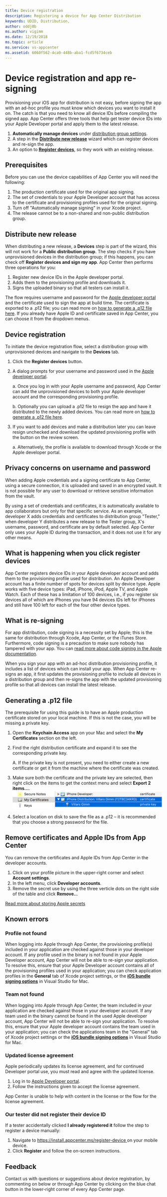 ```yaml
---
title: Device registration
description: Registering a device for App Center Distribution
keywords: UDID, Distribution,
author: oddj0b
ms.author: vigimm
ms.date: 12/19/2018
ms.topic: article
ms.service: vs-appcenter
ms.assetid: 6060f562-4ca9-448b-aba1-fcd5f6734ceb
---
```


# Device registration and app re-signing

Provisioning your iOS app for distribution is not easy, before signing the app with an ad-hoc profile you must know which devices you want to install it on. The catch is that you need to know all device IDs before compiling the signed app. App Center offers three tools that help get tester device IDs into your Apple Developer portal and apply them to the latest release.

1. **Automatically manage devices** under [distribution group settings](groups.md#automatically-manage-devices).
2. A step in the [**Distribute new release**](#distribute-new_release) wizard which can register devices and re-sign the app.
3. An option to [**Register devices**](#device-registration), so they work with an existing release.

## Prerequisites

Before you can use the device capabilities of App Center you will need the following:

1. The production certificate used for the original app signing.
2. The set of credentials to your Apple Developer account that  has access to the certificate and provisioning profiles used for the original signing.
3. Turn off "Automatically manage signing" in your Xcode project.
4. The release cannot be to a non-shared and non-public distribution group.

## Distribute new release

When distributing a new release, a **Devices** step is part of the wizard, this will not work for a **Public distribution group**. The step checks if you have unprovisioned devices in the distribution group; if this happens, you can check off **Register devices and sign my app**. App Center then performs three operations for you:

1. Register new device IDs in the Apple developer portal.
2. Adds them to the provisioning profile and downloads it.
3. Signs the uploaded binary so that all testers can install it.

The flow requires username and password for the [Apple developer portal](https://developer.apple.com/) and the certificate used to sign the app at build time. The certificate is exported to a .p12 file; you can read more on [how to generate a .p12 file here](#generating-a-p12-file). If you already have Apple ID and certificate saved in App Center, you can choose it from the dropdown menus.

## Device registration

To initiate the device registration flow, select a distribution group with unprovisioned devices and navigate to the **Devices** tab.

1. Click the **Register devices** button.
2. A dialog prompts for your username and password used in the [Apple developer portal](https://developer.apple.com/). 

   a. Once you log in with your Apple username and password, App Center can add the unprovisioned devices to both your Apple developer account and the corresponding provisioning profile.

   b. Optionally you can upload a .p12 file to resign the app and have it distributed to the newly added devices. You can read more on [how to generate a .p12 file here](#generating-a-p12-file).

3. If you want to add devices and make a distribution later you can leave resign unchecked and download the updated provisioning profile with the button on the review screen.

   a. Alternatively, the profile is available to download through Xcode or the Apple developer portal.

## Privacy concerns on username and password

When adding Apple credentials and a signing certificate to App Center, using a secure connection, it is uploaded and saved in an encrypted vault. It is not possible for any user to download or retrieve sensitive information from the vault.

By using a set of credentials and certificates, it is automatically available to app collaborators but only for that specific service. As an example, developer X adds credentials and certificates to distribution group "Tester," when developer Y distributes a new release to the Tester group, X's username, password, and certificate are by default selected. App Center only uses your Apple ID during the transaction, and it does not use it for any other means.

## What is happening when you click register devices

App Center registers device IDs in your Apple developer account and adds them to the provisioning profile used for distribution. An Apple Developer account has a finite number of spots for devices split by device type. Apple works with five device types: iPad, iPhone, iPod, Apple TV, and Apple Watch. Each of these has a limitation of 100 devices, i.e., if you register six devices all of which are iPhones you have 94 devices IDs left for iPhones and still have 100 left for each of the four other device types.

## What is re-signing

For app distribution, code signing is a necessity set by Apple; this is the same for distribution through Xcode, App Center, or the iTunes Store. Furthermore, code signing is a precaution to make sure nobody has tampered with your app. You can [read more about code signing in the Apple documentation](https://developer.apple.com/library/content/documentation/IDEs/Conceptual/AppDistributionGuide/MaintainingCertificates/MaintainingCertificates.html#//apple_ref/doc/uid/TP40012582-CH31-SW2).

When you sign your app with an ad-hoc distribution provisioning profile, it includes a list of devices which can install your app. When App Center re-signs an app, it first updates the provisioning profile to include all devices in a distribution group and then re-signs the app with the updated provisioning profile so that all devices can install the latest release. 

## Generating a .p12 file

The prerequisite for using this guide is to have an Apple production certificate stored on your local machine. If this is not the case, you will be missing a private key.

1. Open the **Keychain Access** app on your Mac and select the **My Certificates** section on the left.
2. Find the right distribution certificate and expand it to see the corresponding private key.

    A. If the private key is not present, you need to either create a new certificate or get it from the machine where the certificate was created.

3. Make sure both the certificate and the private key are selected, then right click on the items to get the context menu and select **Export 2 items…**. ![Export certificate from keychain](images/ios-keychain-certificates.png)
4. Select a location on disk to save the file as a .p12 – it is recommended that you choose a strong password for the file.

[export-certificate]: images/ios-keychain-certificates.png

## Remove certificates and Apple IDs from App Center

You can remove the certificates and Apple IDs from App Center in the developer accounts.

 1. Click on your profile picture in the upper-right corner and select **Account settings**.
 2. In the left menu, click **Developer accounts**.
 3. Remove the secret use by using the three verticle dots on the right side of the table and click **Remove..**.

[Read more about storing Apple secrets](../dashboard/manage-apple-secrets.md)

## Known errors

### Profile not found

When logging into Apple through App Center, the provisioning profile(s) included in your application are checked against those in your developer account. If any profile used in the binary is not found in your Apple Developer account, App Center will not be able to re-sign your application. To resolve this, ensure that your Apple Developer account contains all of the provisioning profiles used in your application; you can check application profiles in the **General** tab of Xcode project settings, or the **[iOS bundle signing options](https://docs.microsoft.com/xamarin/ios/deploy-test/app-distribution/ad-hoc-distribution#selecting-a-distribution-profile-in-a-xamarinios-project)** in Visual Studio for Mac.

### Team not found

When logging into Apple through App Center, the team included in your application are checked against those in your developer account. If any team used in the binary cannot be found in the used Apple developer account, App Center will not be able to re-sign your application. To resolve this, ensure that your Apple developer account contains the team used in your application; you can check the applications team in the "General" tab of Xcode project settings or the **[iOS bundle signing options](https://docs.microsoft.com/xamarin/ios/deploy-test/app-distribution/ad-hoc-distribution#selecting-a-distribution-profile-in-a-xamarinios-project)** in Visual Studio for Mac.

### Updated license agreement

Apple periodically updates its license agreement, and for continued Developer portal use, you must read and agree with the updated license. 

 1. Log in to [Apple Developer portal](https://developer.apple.com/).
 2. Follow the instructions given to accept the license agreement.

App Center is unable to help with content in the license or the flow for the license agreement.

### Our tester did not register their device ID

If a tester accidentally clicked **I already registered it** follow the step to register a device manually:

 1. Navigate to [https://install.appcenter.ms/register-device ](https://install.appcenter.ms/register-device)on your mobile device.
 2. Click **Register** and follow the on-screen instructions.

## Feedback

Contact us with questions or suggestions about device registration, by commenting on below or through App Center by clicking on the blue chat button in the lower-right corner of every App Center page.

